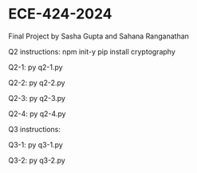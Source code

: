 # ECE-424-2024
Final Project by Sasha Gupta and Sahana Ranganathan


Q2 instructions:
npm init-y
pip install cryptography

Q2-1:
py q2-1.py

Q2-2:
py q2-2.py

Q2-3:
py q2-3.py

Q2-4:
py q2-4.py


Q3 instructions:

Q3-1:
py q3-1.py

Q3-2:
py q3-2.py
